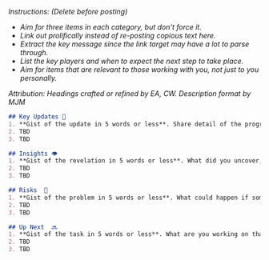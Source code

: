 _Instructions: (Delete before posting)_
- _Aim for three items in each category, but don't force it._
- _Link out prolifically instead of re-posting copious text here._
- _Extract the key message since the link target may have a lot to parse through._
- _List the key players and when to expect the next step to take place._
- _Aim for items that are relevant to those working with you, not just to you personally._

_Attribution: Headings crafted or refined by EA, CW. Description format by MJM_

```markdown
## Key Updates 🔑
1. **Gist of the update in 5 words or less**. Share detail of the progress you or your team made on this initiative. Link out to the work in progress. What are you working on? Making progress on your priorities? What progress have you made over the last week on key projects or workstreams?
2. TBD
3. TBD

## Insights 👁
1. **Gist of the revelation in 5 words or less**. What did you uncover, hear, research, or have happen that changes how you'll approach or think about a problem or domain. Link out to Docs, Slack or Issues where this was found. What did you learn this week? Unique insights into your respective area of business? Performance of a key campaign? Common thread seen with meetings?
2. TBD
3. TBD

## Risks  🛑
1. **Gist of the problem in 5 words or less**. What could happen if something's not addressed or escalated? What do you recommend we do about it? Link out to where this risk is playing out. What risks are you tracking for your respective area of business? Competing priorities? Customer health concerns? Product concerns?
2. TBD
3. TBD

## Up Next  🔜
1. **Gist of the task in 5 words or less**. What are you working on that will affect or help others? When can we expect it? Who's on it? Link out to work in progress. What are your focus areas for the upcoming week?
2. TBD
3. TBD
```
